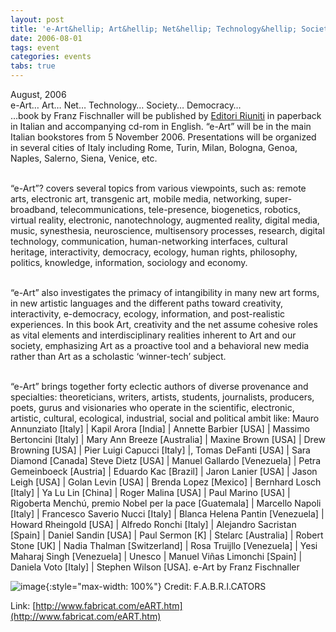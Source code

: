 ```yaml
---
layout: post
title: 'e-Art&hellip; Art&hellip; Net&hellip; Technology&hellip; Society&hellip; Democracy&hellip; by  Franz Fischnaller'
date: 2006-08-01
tags: event
categories: events
tabs: true
---
```


August, 2006<br>
e-Art&hellip; Art&hellip; Net&hellip; Technology&hellip; Society&hellip; Democracy&hellip;<br>
&hellip;book by Franz Fischnaller will be published by <a href="http://www.editoririuniti.it">Editori Riuniti</a> in paperback in Italian and accompanying cd-rom in English. &ldquo;e-Art&rdquo; will be in the main Italian bookstores from 5 November 2006. Presentations will be organized in several cities of Italy including Rome, Turin, Milan, Bologna, Genoa, Naples, Salerno, Siena, Venice, etc.<br><br>

&ldquo;e-Art&rdquo;? covers several topics from various viewpoints, such as: remote arts, electronic art, transgenic art, mobile media, networking, super-broadband, telecommunications, tele-presence, biogenetics, robotics, virtual reality, electronic, nanotechnology, augmented reality, digital media, music, synesthesia, neuroscience, multisensory processes, research, digital technology, communication, human-networking interfaces, cultural heritage, interactivity, democracy, ecology, human rights, philosophy, politics, knowledge, information, sociology and economy.<br><br>

&ldquo;e-Art&rdquo; also investigates the primacy of intangibility in many new art forms, in new artistic languages and the different paths toward creativity, interactivity, e-democracy, ecology, information, and post-realistic experiences. In this book Art, creativity and the net assume cohesive roles as vital elements and interdisciplinary realities inherent to Art and our society, emphasizing Art as a proactive tool and a behavioral new media rather than Art as a scholastic &lsquo;winner-tech&rsquo; subject.<br><br>

&ldquo;e-Art&rdquo; brings together forty eclectic authors of diverse provenance and specialties: theoreticians, writers, artists, students, journalists, producers, poets, gurus and visionaries who operate in the scientific, electronic, artistic, cultural, ecological, industrial, social and political ambit like: Mauro Annunziato [Italy] | Kapil Arora [India] | Annette Barbier [USA] | Massimo Bertoncini [Italy] | Mary Ann Breeze [Australia] | Maxine Brown [USA] | Drew Browning [USA] | Pier Luigi Capucci [Italy] |, Tomas DeFanti [USA] | Sara Diamond [Canada] Steve Dietz [USA] | Manuel Gallardo [Venezuela] | Petra Gemeinboeck [Austria] | Eduardo Kac  [Brazil] |  Jaron Lanier [USA] | Jason Leigh [USA] | Golan Levin [USA] | Brenda Lopez [Mexico] | Bernhard Losch [Italy] | Ya Lu Lin [China] | Roger Malina [USA] | Paul Marino [USA] | Rigoberta Mench&uacute;, premio Nobel per la pace [Guatemala] | Marcello Napoli [Italy] | Francesco Saverio Nucci [Italy] | Blanca Helena Pantin [Venezuela] | Howard Rheingold [USA] | Alfredo Ronchi [Italy] | Alejandro Sacristan  [Spain] | Daniel Sandin [USA] | Paul Sermon [K] | Stelarc [Australia] | Robert Stone [UK] | Nadia Thalman [Switzerland] | Rosa Truijllo [Venezuela] | Yesi Maharaj Singh [Venezuela] | Unesco | Manuel Vi&ntilde;as Limonchi [Spain] | Daniela Voto [Italy] | Stephen Wilson [USA].
e-Art by Franz Fischnaller

![image](https://www.evl.uic.edu/output/originals/eartbookcolor.jpg-srcw.jpg){:style="max-width: 100%"}
Credit: F.A.B.R.I.CATORS


Link: [http://www.fabricat.com/eART.htm](http://www.fabricat.com/eART.htm)
